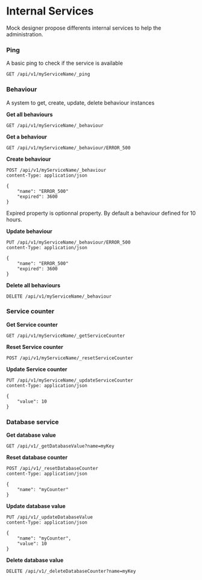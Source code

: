 # Internal Services

Mock designer propose differents internal services to help the administration.

### Ping
A basic ping to check if the service is available
```
GET /api/v1/myServiceName/_ping
```

### Behaviour
A system to get, create, update, delete behaviour instances

**Get all behaviours**
```
GET /api/v1/myServiceName/_behaviour
```
**Get a behaviour**
```
GET /api/v1/myServiceName/_behaviour/ERROR_500
```
**Create behaviour**
```
POST /api/v1/myServiceName/_behaviour
content-Type: application/json

{
    "name": "ERROR_500"
    "expired": 3600
}
```
Expired property is optionnal property. By default a behaviour defined for 10 hours.

**Update behaviour**
```
PUT /api/v1/myServiceName/_behaviour/ERROR_500
content-Type: application/json

{
    "name": "ERROR_500"
    "expired": 3600
}
```
**Delete all behaviours**
```
DELETE /api/v1/myServiceName/_behaviour
```

### Service counter

**Get Service counter**
```
GET /api/v1/myServiceName/_getServiceCounter
```

**Reset Service counter**
```
POST /api/v1/myServiceName/_resetServiceCounter
```

**Update Service counter**
```
PUT /api/v1/myServiceName/_updateServiceCounter
content-Type: application/json

{
    "value": 10
}
```

### Database service

**Get database value**
```
GET /api/v1/_getDatabaseValue?name=myKey
```

**Reset database counter**
```
POST /api/v1/_resetDatabaseCounter
content-Type: application/json

{
    "name": "myCounter"
}
```

**Update database value**
```
PUT /api/v1/_updateDatabaseValue
content-Type: application/json

{
    "name": "myCounter",
    "value": 10
}
```

**Delete database value**
```
DELETE /api/v1/_deleteDatabaseCounter?name=myKey
```